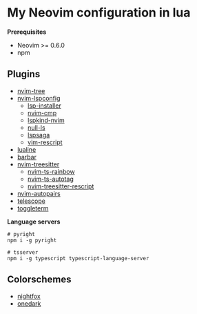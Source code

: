 # My Neovim configuration in lua

**Prerequisites**

- Neovim >= 0.6.0
- npm

## Plugins

- [nvim-tree](https://github.com/kyazdani42/nvim-tree.lua)
- [nvim-lspconfig](https://github.com/neovim/nvim-lspconfig)
  - [lsp-installer](https://github.com/williamboman/nvim-lsp-installer)
  - [nvim-cmp](https://github.com/hrsh7th/nvim-cmp)
  - [lspkind-nvim](https://github.com/onsails/lspkind-nvim)
  - [null-ls](https://github.com/jose-elias-alvarez/null-ls.nvim)
  - [lspsaga](https://github.com/tami5/lspsaga.nvim)
  - [vim-rescript](https://github.com/rescript-lang/vim-rescript)
- [lualine](https://github.com/nvim-lualine/lualine.nvim)
- [barbar](https://github.com/romgrk/barbar.nvim)
- [nvim-treesitter](https://github.com/nvim-treesitter/nvim-treesitter)
  - [nvim-ts-rainbow](https://github.com/p00f/nvim-ts-rainbow)
  - [nvim-ts-autotag](https://github.com/windwp/nvim-ts-autotag)
  - [nvim-treesitter-rescript](https://github.com/nkrkv/nvim-treesitter-rescript)
- [nvim-autopairs](https://github.com/windwp/nvim-autopairs)
- [telescope](https://github.com/nvim-telescope/telescope.nvim)
- [toggleterm](https://github.com/akinsho/toggleterm.nvim)

**Language servers**

```shell
# pyright
npm i -g pyright

# tsserver
npm i -g typescript typescript-language-server
```

## Colorschemes

- [nightfox](https://github.com/EdenEast/nightfox.nvim)
- [onedark](https://github.com/navarasu/onedark.nvim)
